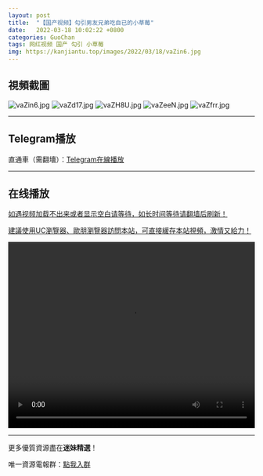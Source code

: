 ```yaml
---
layout: post
title:  "【国产视频】勾引男友兄弟吃自已的小草莓"
date:   2022-03-18 10:02:22 +0800
categories: GuoChan
tags: 网红视频 国产 勾引 小草莓
img: https://kanjiantu.top/images/2022/03/18/vaZin6.jpg
---
```



## 視頻截圖

![vaZin6.jpg](https://kanjiantu.top/images/2022/03/18/vaZin6.jpg)
![vaZd17.jpg](https://kanjiantu.top/images/2022/03/18/vaZd17.jpg)
![vaZH8U.jpg](https://kanjiantu.top/images/2022/03/18/vaZH8U.jpg)
![vaZeeN.jpg](https://kanjiantu.top/images/2022/03/18/vaZeeN.jpg)
![vaZfrr.jpg](https://kanjiantu.top/images/2022/03/18/vaZfrr.jpg)

* * *
## Telegram播放

直通車（需翻墻）：[Telegram在線播放](https://t.me/mimeijingxuan/195)

* * *
## 在线播放
<u>如遇视频加载不出来或者显示空白请等待，如长时间等待请翻墙后刷新！</u>

<u>建議使用UC瀏覽器、歐朋瀏覽器訪問本站，可直接緩存本站視頻，激情又給力！</u>
<center><video src="https://cdn.publer.io/uploads/tmp/1648494052-24441-0653-9569/323ca3baa2b64fd357fec5bdea8816de.mp4" width="100%" height="380px" controls="controls"></video></center>

* * *
更多優質資源盡在**迷妹精選**！

唯一資源電報群：[點我入群](https://t.me/mimeijingxuan)


